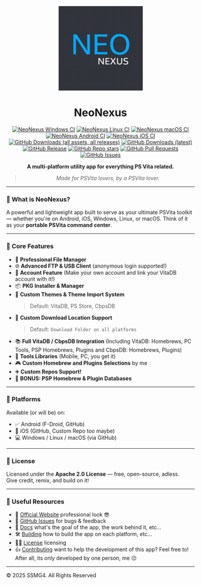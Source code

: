 <div align="center">

<img src="https://github.com/SSMG4/NeoNexus/raw/refs/heads/master/Images/NeoNexus-PLogo.png" width="225" height="225" alt="NeoNexus">

# NeoNexus

[![NeoNexus Windows CI](https://github.com/SSMG4/NeoNexus/actions/workflows/windows-ci.yml/badge.svg?branch=master)](https://github.com/SSMG4/NeoNexus/actions/workflows/windows-ci.yml)
[![NeoNexus Linux CI](https://github.com/SSMG4/NeoNexus/actions/workflows/linux-ci.yml/badge.svg?branch=master)](https://github.com/SSMG4/NeoNexus/actions/workflows/linux-ci.yml)
[![NeoNexus macOS CI](https://github.com/SSMG4/NeoNexus/actions/workflows/macos-ci.yml/badge.svg?branch=master)](https://github.com/SSMG4/NeoNexus/actions/workflows/macos-ci.yml)
[![NeoNexus Android CI](https://github.com/SSMG4/NeoNexus/actions/workflows/android-ci.yml/badge.svg?branch=master)](https://github.com/SSMG4/NeoNexus/actions/workflows/android-ci.yml)
[![NeoNexus iOS CI](https://github.com/SSMG4/NeoNexus/actions/workflows/ios-ci.yml/badge.svg?branch=master)](https://github.com/SSMG4/NeoNexus/actions/workflows/ios-ci.yml)
[![GitHub Downloads (all assets, all releases)](https://img.shields.io/github/downloads/SSMG4/NeoNexus/total)](https://github.com/SSMG4/NeoNexus/releases)
[![GitHub Downloads (latest)](https://img.shields.io/github/downloads/SSMG4/NeoNexus/latest)](https://github.com/SSMG4/NeoNexus/releases/latest)
[![GitHub Release](https://img.shields.io/github/v/release/SSMG4/NeoNexus)](https://github.com/SSMG4/NeoNexus/releases/latest)
[![GitHub Repo stars](https://img.shields.io/github/stars/SSMG4/NeoNexus)](https://github.com/SSMG4/NeoNexus/stargazers)
[![GitHub Pull Requests](https://img.shields.io/github/issues-pr/SSMG4/NeoNexus)](https://github.com/SSMG4/NeoNexus/pulls)
[![GitHub Issues](https://img.shields.io/github/issues/SSMG4/NeoNexus)](https://github.com/SSMG4/NeoNexus/issues)

**A multi-platform utility app for everything PS Vita related.**

> _Made for PSVita lovers, by a PSVita lover._

</div>

---

### 🌟 What is NeoNexus?

A powerful and lightweight app built to serve as your ultimate PSVita toolkit — whether you're on Android, iOS, Windows, Linux, or macOS. Think of it as your **portable PSVita command center**.

---

### 🧰 Core Features

- 📁 **Professional File Manager**
- 🌐 **Advanced FTP & USB Client** (anonymous login supported!)
- 👤 **Account Feature** (Make your own account and link your VitaDB account with it!)
- 📦 **PKG Installer & Manager**
- 🎨 **Custom Themes & Theme Import System**  
    > Default: VitaDB, PS Store, CbpsDB
- 🔄 **Custom Download Location Support**  
    > Default: `Download Folder on all platforms`
- 📚 **Full VitaDB / CbpsDB Integration** (Including VitaDB: Homebrews, PC Tools, PSP Homebrews, Plugins and CbpsDB: Homebrews, Plugins)
- 💾 **Tools Libraries** (Mobile, PC, you get it)
- 🎮 **Custom Homebrew and Plugins Selections** by me
- ➕ **Custom Repos Support!**
- 🎁 **BONUS: PSP Homebrew & Plugin Databases**

---

### 🚀 Platforms

Available (or will be) on:

- ✅ Android (F-Droid, GitHub)
- 🧪 iOS (GitHub, Custom Repo too maybe)
- 💻 Windows / Linux / macOS (via GitHub)

---

### 📜 License

Licensed under the **Apache 2.0 License** — free, open-source, adless.  
Give credit, remix, and build on it!

---

### 💬 Useful Resources

- 📣 [Official Website](https://ssmg4.github.io/NeoNexus) professional look 😎
- 📣 [GitHub Issues](https://github.com/SSMG4/NeoNexus/issues) for bugs & feedback
- 📄 [Docs](https://github.com/SSMG4/NeoNexus/blob/master/documentation/README.md) what's the goal of the app, the work behind it, etc...
- 🛠️ [Building](https://github.com/SSMG4/NeoNexus/blob/master/documentation/BUILDING.md) how to build the app on each platform, etc...
- 👨‍⚖️ [License](https://github.com/SSMG4/NeoNexus/blob/master/LICENSE) licensing
- 👍 [Contributing](https://github.com/SSMG4/NeoNexus/blob/master/CONTRIBUTING.md) want to help the development of this app? Feel free to! After all, its only developed by one person, me 😔

---

&copy; 2025 SSMG4. All Rights Reserved
